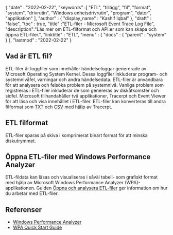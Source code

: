 {
  "date" : "2022-02-22",
  "keywords" :[ "ETL", "tillägg", "fil", "format", "system", "drivrutin", "Windows enhetsdrivrutin", "program", "dator", "applikation" ],
  "author" : {
    "display_name" : "Kashif Iqbal"
},
  "draft" : "false",
  "toc" : true,
  "title" :"ETL-filer - Microsoft Event Trace Log File",
  "description":"Läs mer om ETL-filformat och API:er som kan skapa och öppna ETL-filer.",
  "linktitle" : "ETL",
  "menu" : {
    "docs" : {
      "parent" : "system"
}
},
  "lastmod" : "2022-02-22"
}

## Vad är ETL fil?

ETL-filer är loggfiler som innehåller händelseloggar genererade av Microsoft Operating System Kernel. Dessa loggfiler inkluderar program- och systemnivåfel, varningar och andra händelsedata. ETL-filer är användbara för att analysera och felsöka problem på systemnivå. Vanliga problem som registreras i ETL-filer inkluderar de som genereras av diskåtkomster och sidfel. Microsoft tillhandahåller två applikationer, Tracerpt och Event Viewer för att läsa och visa innehållet i ETL-filer. ETL-filer kan konverteras till andra filformat som [TXT](/sv/ordbehandling/txt/) och [CSV](/sv/spreadsheet/csv/) med hjälp av Tracerpt.

## ETL filformat

ETL-filer sparas på skiva i komprimerat binärt format för att minska diskutrymmet.

## Öppna ETL-filer med Windows Performance Analyzer

ETL-fildata kan läsas och visualiseras i såväl tabell- som grafiskt format med hjälp av Microsoft Windows Performance Analyzer (WPA)-applikationen. Guiden [Öppna och analysera ETL-filer](https://learn.microsoft.com/en-us/windows-hardware/test/wpt/opening-and-analyzing-etl-files-in-wpa) ger information om hur du arbetar med ETL-filer.

## Referenser

* [Windows Performance Analyzer](https://learn.microsoft.com/en-us/windows-hardware/test/wpt/getting-started--windows-performance-analyzer--wpa-)
* [WPA Quick Start Guide](https://learn.microsoft.com/en-us/windows-hardware/test/wpt/wpa-quick-start-guide)

